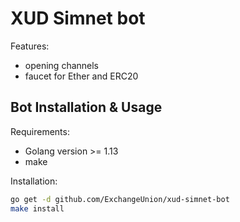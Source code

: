 # XUD Simnet bot

Features:

- opening channels
- faucet for Ether and ERC20

## Bot Installation & Usage

Requirements:

- Golang version >= 1.13
- make

Installation:

```bash
go get -d github.com/ExchangeUnion/xud-simnet-bot
make install
```
